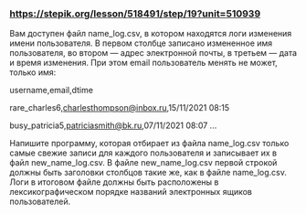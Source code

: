 ### https://stepik.org/lesson/518491/step/19?unit=510939

Вам доступен файл name_log.csv, в котором находятся логи изменения имени пользователя. В первом столбце записано измененное имя пользователя, во втором — адрес электронной почты, в третьем — дата и время изменения. При этом email пользователь менять не может, только имя:

username,email,dtime

rare_charles6,charlesthompson@inbox.ru,15/11/2021 08:15

busy_patricia5,patriciasmith@bk.ru,07/11/2021 08:07
...

Напишите программу, которая отбирает из файла name_log.csv только самые свежие записи для каждого пользователя и записывает их в файл new_name_log.csv. В файле new_name_log.csv первой строкой должны быть заголовки столбцов такие же, как в файле name_log.csv. Логи в итоговом файле должны быть расположены в лексикографическом порядке названий электронных ящиков пользователей.
